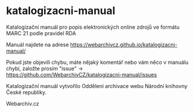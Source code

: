 # katalogizacni-manual
Katalogizační manuál pro popis elektronických online zdrojů ve formátu MARC 21 podle pravidel RDA

Manuál najdete na adrese https://webarchivcz.github.io/katalogizacni-manual/

Pokud jste objevili chybu, máte nějaký komentář nebo vám něco v manuálu chybí, založte prosím "issue" -> https://github.com/WebarchivCZ/katalogizacni-manual/issues

Katalogizační manuál vytvořilo Oddělení archivace webu Národní knihovny České republiky. 

Webarchiv.cz
